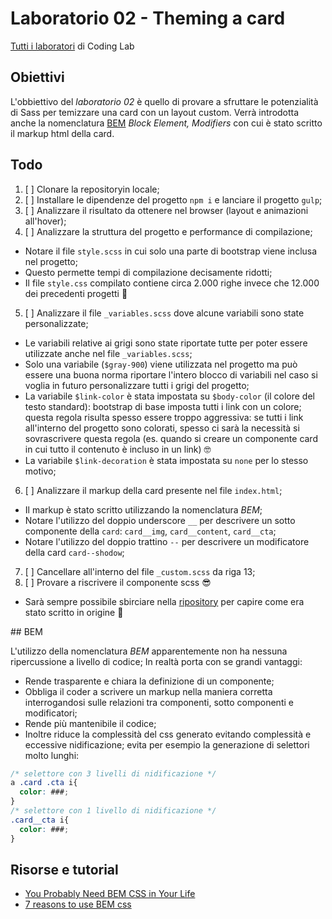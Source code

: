 # Laboratorio 02 - Theming a card
[Tutti i laboratori](https://github.com/Mekit/coding-lab) di Coding Lab

## Obiettivi

L'obbiettivo del *laboratorio 02* è quello di provare a sfruttare le potenzialità di Sass per temizzare una card con un layout custom.
Verrà introdotta anche la nomenclatura [BEM](https://en.bem.info/methodology/) *Block Element, Modifiers* con cui è stato scritto il markup html della card.

## Todo

1. [ ] Clonare la repositoryin locale;
2. [ ] Installare le dipendenze del progetto `npm i` e lanciare il progetto `gulp`;
3. [ ] Analizzare il risultato da ottenere nel browser (layout e animazioni all'hover);
4. [ ] Analizzare la struttura del progetto e performance di compilazione;
  - Notare il file `style.scss` in cui solo una parte di bootstrap viene inclusa nel progetto;
  - Questo permette tempi di compilazione decisamente ridotti;
  - Il file `style.css` compilato contiene circa 2.000 righe invece che 12.000 dei precedenti progetti 🚀
5. [ ] Analizzare il file `_variables.scss` dove alcune variabili sono state personalizzate;
  - Le variabili relative ai grigi sono state riportate tutte per poter essere utilizzate anche nel file `_variables.scss`;
  - Solo una variabile (`$gray-900`) viene utilizzata nel progetto ma può essere una buona norma riportare l'intero blocco di variabili nel caso si voglia in futuro personalizzare tutti i grigi del progetto;
  - La variabile `$link-color` è stata impostata su `$body-color` (il colore del testo standard): bootstrap di base imposta tutti i link con un colore; questa regola risulta spesso essere troppo aggressiva: se tutti i link all'interno del progetto sono colorati, spesso ci sarà la necessità si sovrascrivere questa regola (es. quando si creare un componente card in cui tutto il contenuto è incluso in un link) 🤓
  - La variabile `$link-decoration` è stata impostata su `none` per lo stesso motivo;
6. [ ] Analizzare il markup della card presente nel file `index.html`;
  - Il markup è stato scritto utilizzando la nomenclatura *BEM*;
  - Notare l'utilizzo del doppio underscore `__` per descrivere un sotto componente della `card`: `card__img`, `card__content`, `card__cta`;
  - Notare l'utilizzo del doppio trattino `--` per descrivere un modificatore della card `card--shodow`;
7. [ ] Cancellare all'interno del file `_custom.scss` da riga 13;
8. [ ] Provare a riscrivere il componente scss 😎
  - Sarà sempre possibile sbirciare nella [ripository](https://github.com/Mekit/coding-lab/blob/main/02-card/scss/_custom.scss) per capire come era stato scritto in origine 👀

## BEM

L'utilizzo della nomenclatura *BEM* apparentemente non ha nessuna ripercussione a livello di codice;
In realtà porta con se grandi vantaggi:
- Rende trasparente e chiara la definizione di un componente;
- Obbliga il coder a scrivere un markup nella maniera corretta interrogandosi sulle relazioni tra componenti, sotto componenti e modificatori;
- Rende più mantenibile il codice;
- Inoltre riduce la complessità del css generato evitando complessità e eccessive nidificazione; evita per esempio la generazione di selettori molto lunghi:

```css
/* selettore con 3 livelli di nidificazione */
a .card .cta i{
  color: ###;
}
/* selettore con 1 livello di nidificazione */
.card__cta i{
  color: ###;
}
```

## Risorse e tutorial
- [You Probably Need BEM CSS in Your Life](https://www.youtube.com/watch?v=er1JEDuPbZQ)
- [7 reasons to use BEM css](https://medium.com/soliddigital/7-reasons-to-use-bem-css-a7c8475318fe)

